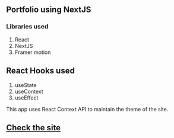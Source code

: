 ## Portfolio using NextJS

### Libraries used
1. React
2. NextJS
3. Framer motion

## React Hooks used
1. useState
2. useContext
3. useEffect




This app uses React Context API to maintain the theme of the site.
## [Check the site](https://vipinvk.vercel.app)
